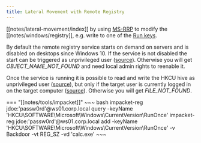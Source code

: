 ```yaml
---
title: Lateral Movement with Remote Registry
---
```


[[notes/lateral-movement/index]] by using [MS-RRP](https://learn.microsoft.com/en-us/openspecs/windows_protocols/ms-rrp/) to modify the [[notes/windows/registry]], e.g. write to one of the [Run keys](https://persistence-info.github.io/Data/run.html).

By default the remote registry service starts on demand on servers and is disabled on desktops since Windows 10.
If the service is not disabled the start can be triggered as unprivileged user ([source](https://twitter.com/splinter_code/status/1715876413474025704)).
Otherwise you will get *OBJECT_NAME_NOT_FOUND* and need local admin rights to reenable it.

Once the service is running it is possible to read and write the HKCU hive as unprivileged user ([source](https://twitter.com/splinter_code/status/1717706003322478986)), but only if the target user is currently logged in on the target computer ([source](https://twitter.com/0x64616e/status/1722386415227412522)).
Otherwise you will get *FILE_NOT_FOUND*.

=== "[[notes/tools/impacket]]"
    ~~~ bash
    impacket-reg jdoe:'passw0rd'@ws01.corp.local query -keyName 'HKCU\SOFTWARE\Microsoft\Windows\CurrentVersion\RunOnce'
    impacket-reg jdoe:'passw0rd'@ws01.corp.local add -keyName 'HKCU\SOFTWARE\Microsoft\Windows\CurrentVersion\RunOnce' -v Backdoor -vt REG_SZ -vd 'calc.exe'
    ~~~
